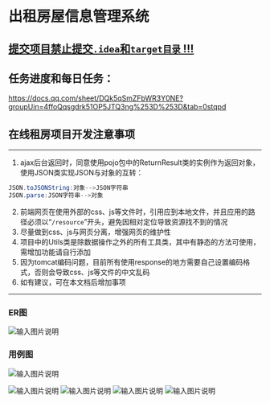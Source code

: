 # 出租房屋信息管理系统

## <ins>提交项目禁止提交`.idea`和`target目录` !!!</ins>

## 任务进度和每日任务：
https://docs.qq.com/sheet/DQk5qSmZFbWR3Y0NE?groupUin=4ffoQqsgdrk51OP5JTQ3ng%253D%253D&tab=0stqpd

## 在线租房项目开发注意事项
-----
1. ajax后台返回时，同意使用pojo包中的ReturnResult类的实例作为返回对象，使用JSON类实现JSON与对象的互转：
```java
JSON.toJSONString:对象-->JSON字符串
JSON.parse:JSON字符串-->对象
```
2. 前端网页在使用外部的css、js等文件时，引用应到本地文件，并且应用的路径必须以“`/resource`”开头，避免因相对定位导致资源找不到的情况
3. 尽量做到css、js与网页分离，增强网页的维护性
4. 项目中的Utils类是除数据操作之外的所有工具类，其中有静态的方法可使用，需增加功能请自行添加
5. 因为tomcat编码问题，目前所有使用response的地方需要自己设置编码格式，否则会导致css、js等文件的中文乱码
6. 如有建议，可在本文档后增加事项
-----

### ER图
![输入图片说明](https://images.gitee.com/uploads/images/2021/1014/103454_09c723c8_8254421.jpeg "er图.jpg")

### 用例图
![输入图片说明](https://images.gitee.com/uploads/images/2021/1014/103614_8077cf44_8254421.png "系统总体用例图.png")

![输入图片说明](https://images.gitee.com/uploads/images/2021/1014/103628_467f8ac2_8254421.png "租户注册，登录用例图.png")
![输入图片说明](https://images.gitee.com/uploads/images/2021/1014/103637_5ad1221e_8254421.png "租户租房流程.png")
![输入图片说明](https://images.gitee.com/uploads/images/2021/1014/103544_3e0ce51a_8254421.png "房东发布房源流程.png")
![输入图片说明](https://images.gitee.com/uploads/images/2021/1014/103602_3f01b638_8254421.png "管理员用例图.png")